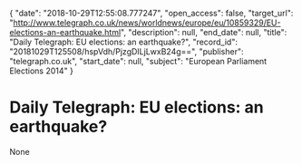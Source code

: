{
  "date": "2018-10-29T12:55:08.777247", 
  "open_access": false, 
  "target_url": "http://www.telegraph.co.uk/news/worldnews/europe/eu/10859329/EU-elections-an-earthquake.html", 
  "description": null, 
  "end_date": null, 
  "title": "Daily Telegraph: EU elections: an earthquake?", 
  "record_id": "20181029T125508/hspVdh/PjzgDILjLwxB24g==", 
  "publisher": "telegraph.co.uk", 
  "start_date": null, 
  "subject": "European Parliament Elections 2014"
}

# Daily Telegraph: EU elections: an earthquake?

None